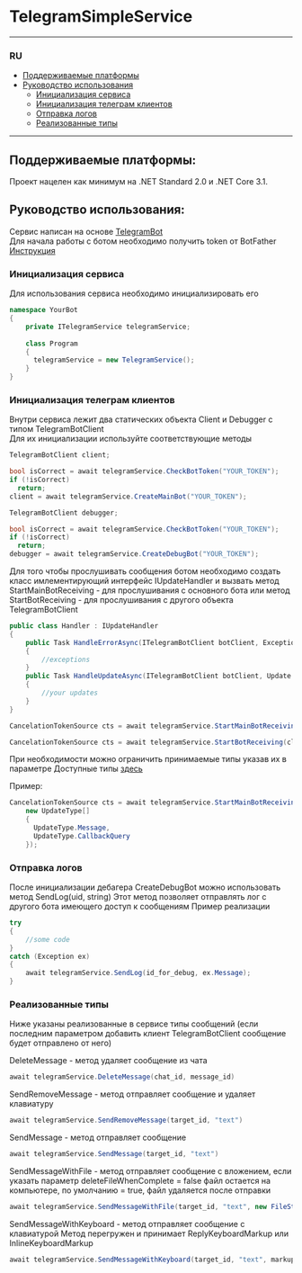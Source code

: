 # TelegramSimpleService

---

### RU
* [Поддерживаемые платформы]
* [Руководство использования]
    * [Инициализация сервиса]
    * [Инициализация телеграм клиентов]
    * [Отправка логов]
    * [Реализованные типы]

---

[Поддерживаемые платформы]:ru_platforms
## Поддерживаемые платформы:
Проект нацелен как минимум на .NET Standard 2.0 и .NET Core 3.1.

[Руководство использования]:ru_getting_started
## Руководство использования:
Сервис написан на основе [TelegramBot](https://github.com/TelegramBots/Telegram.Bot)</br>
Для начала работы с ботом необходимо получить token от BotFather [Инструкция](https://core.telegram.org/bots#6-botfather)</br>

[Инициализация сервиса]:ru_service_init
### Инициализация сервиса
Для использования сервиса необходимо инициализировать его

```C#
namespace YourBot
{
    private ITelegramService telegramService;
  
    class Program
    {
      telegramService = new TelegramService();
    }
}
```

[Инициализация телеграм клиентов]:ru_clients_init
### Инициализация телеграм клиентов
Внутри сервиса лежит два статических объекта Client и Debugger с типом TelegramBotClient</br>
Для их инициализации используйте соответствующие методы

```C#
TelegramBotClient client;

bool isCorrect = await telegramService.CheckBotToken("YOUR_TOKEN");
if (!isCorrect)
  return;
client = await telegramService.CreateMainBot("YOUR_TOKEN");
```

```C#
TelegramBotClient debugger;

bool isCorrect = await telegramService.CheckBotToken("YOUR_TOKEN");
if (!isCorrect)
  return;
debugger = await telegramService.CreateDebugBot("YOUR_TOKEN");
```

Для того чтобы прослушивать сообщения ботом необходимо создать класс имлементирующий интерфейс IUpdateHandler
и вызвать метод StartMainBotReceiving - для прослушивания с основного бота
или метод StartBotReceiving - для прослушивания с другого объекта TelegramBotClient

```C#
public class Handler : IUpdateHandler
{
    public Task HandleErrorAsync(ITelegramBotClient botClient, Exception exception, CancellationToken cancellationToken)
    {
        //exceptions
    }
    public Task HandleUpdateAsync(ITelegramBotClient botClient, Update update, CancellationToken cancellationToken)
    {
        //your updates
    }
}
```
```C#
CancelationTokenSource cts = await telegramService.StartMainBotReceiving(handler, new UpdateType[] { });
```
```C#
CancelationTokenSource cts = await telegramService.StartBotReceiving(client, handler, new UpdateType[] { });
```
При необходимости можно ограничить принимаемые типы указав их в параметре
Доступные типы [здесь](https://github.com/TelegramBots/Telegram.Bot/blob/master/src/Telegram.Bot/Types/Enums/UpdateType.cs)

Пример:
```C#
CancelationTokenSource cts = await telegramService.StartMainBotReceiving(handler,
    new UpdateType[]
    {
      UpdateType.Message,
      UpdateType.CallbackQuery
    });
```

[Отправка логов]:ru_send_logs
### Отправка логов
После инициализации дебагера CreateDebugBot можно использовать метод SendLog(uid, string)
Этот метод позволяет отправлять лог с другого бота имеющего доступ к сообщениям
Пример реализации

```C#
try
{
    //some code
}
catch (Exception ex)
{
    await telegramService.SendLog(id_for_debug, ex.Message); 
}
```
[Реализованные типы]:ru_implemented_types
### Реализованные типы
Ниже указаны реализованные в сервисе типы сообщений (если последним параметром добавить клиент TelegramBotClient сообщение будет отправлено от него)

DeleteMessage - метод удаляет сообщение из чата
```C#
await telegramService.DeleteMessage(chat_id, message_id)
```

SendRemoveMessage - метод отправляет сообщение и удаляет клавиатуру
```C#
await telegramService.SendRemoveMessage(target_id, "text")
```

SendMessage - метод отправляет сообщение
```C#
await telegramService.SendMessage(target_id, "text")
```

SendMessageWithFile - метод отправляет сообщение с вложением, если указать параметр deleteFileWhenComplete = false файл остается на компьютере,
по умолчанию = true, файл удаляется после отправки
```C#
await telegramService.SendMessageWithFile(target_id, "text", new FileStream("example.txt", FileMode.Open))
```

SendMessageWithKeyboard - метод отправляет сообщение с клавиатурой
Метод перегружен и принимает ReplyKeyboardMarkup или InlineKeyboardMarkup
```C#
await telegramService.SendMessageWithKeyboard(target_id, "text", markup)
```
